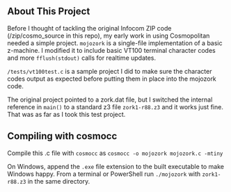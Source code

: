 ## About This Project

Before I thought of tackling the original Infocom ZIP code (/zip/cosmo_source in this repo), my early work in using Cosmopolitan needed a simple project. `mojozork` is a single-file implementation of a basic z-machine. I modified it to include basic VT100 terminal character codes and more `fflush(stdout)` calls for realtime updates.

`/tests/vt100test.c` is a sample project I did to make sure the character codes output as expected before putting them in place into the mojozork code.

The original project pointed to a zork.dat file, but I switched the internal reference in `main()` to a standard z3 file `zork1-r88.z3` and it works just fine. That was as far as I took this test project.

## Compiling with cosmocc

Compile this .c file with `cosmocc` as
`cosmocc -o mojozork mojozork.c -mtiny`

On Windows, append the `.exe` file extension to the built executable to make Windows happy. From a terminal or PowerShell run `./mojozork` with `zork1-r88.z3` in the same directory.